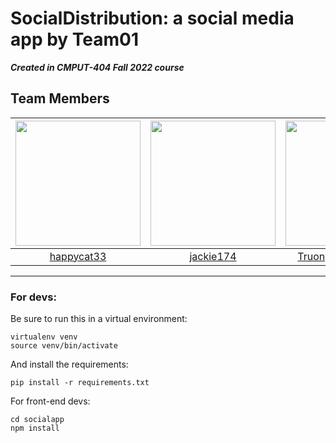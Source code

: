 # SocialDistribution: a social media app by Team01 
***Created in CMPUT-404 Fall 2022 course***
##  Team Members  
  
| <img src="https://avatars.githubusercontent.com/u/49131259?v=4" width="200">| <img src="https://avatars.githubusercontent.com/u/57372321?v=4" width="200"> | <img src="https://avatars.githubusercontent.com/u/66976914?v=4" width="200"> | <img src="https://avatars.githubusercontent.com/u/77299977?v=4" width="200"> | <img src="https://avatars.githubusercontent.com/u/98789620?v=4" width="200"> |
:---: | :---: | :---: | :---: | :---:
|[happycat33](https://github.com/happycat33)|[jackie174](https://github.com/jackie174)|[TruongGiangPham-1](https://github.com/TruongGiangPham-1)|[rmo1ualberta](https://github.com/rmo1ualberta)|[em1i](https://github.com/em1i)|

---
### For devs:

Be sure to run this in a virtual environment:
```
virtualenv venv
source venv/bin/activate
```
And install the requirements:
```
pip install -r requirements.txt
```

For front-end devs:
```
cd socialapp
npm install
```

